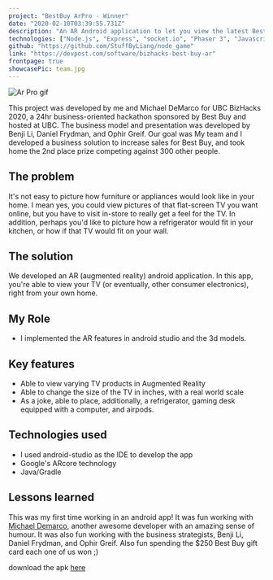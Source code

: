 ```yaml
---
project: "BestBuy ArPro - Winner"
date: "2020-02-10T03:39:55.731Z"
description: "An AR Android application to let you view the latest Best Buy product in your home, from the comfort of your pyjamas. 2nd place out of over 300 people"
technologies: ["Node.js", "Express", "socket.io", "Phaser 3", "Javascript"]
github: "https://github.com/StuffByLiang/node_game"
link: "https://devpost.com/software/bizhacks-best-buy-ar"
frontpage: true
showcasePic: team.jpg
---
```


![Ar Pro gif](./ar-pro.jpg)

This project was developed by me and Michael DeMarco for UBC BizHacks 2020, a 24hr business-oriented hackathon sponsored by Best Buy and hosted at UBC. The business model and presentation was developed by Benji Li, Daniel Frydman, and Ophir Greif. Our goal was My team and I developed a business solution to increase sales for Best Buy, and took home the 2nd place prize competing against 300 other people.

## The problem
It's not easy to picture how furniture or appliances would look like in your home. I mean yes, you could view pictures of that flat-screen TV you want online, but you have to visit in-store to really get a feel for the TV. In addition, perhaps you'd like to picture how a refrigerator  would fit in your kitchen, or how if that TV would fit on your wall.

## The solution
We developed an AR (augmented reality) android application. In this app, you're able to view your TV (or eventually, other consumer electronics), right from your own home.

## My Role
- I implemented the AR features in android studio and the 3d models.

## Key features
- Able to view varying TV products in Augmented Reality
- Able to change the size of the TV in inches, with a real world scale
- As a joke, able to place, additionally, a refrigerator, gaming desk equipped with a computer, and airpods.

## Technologies used
- I used android-studio as the IDE to develop the app
- Google's ARcore technology
- Java/Gradle

## Lessons learned
This was my first time working in an android app! It was fun working with [Michael Demarco](https://michaeldemar.co/), another awesome developer with an amazing sense of humour. It was also fun working with the business strategists, Benji Li, Daniel Frydman, and Ophir Greif. Also fun spending the $250 Best Buy gift card each one of us won ;)

download the apk [here](https://stuffbydavid.com/ar.apk)
